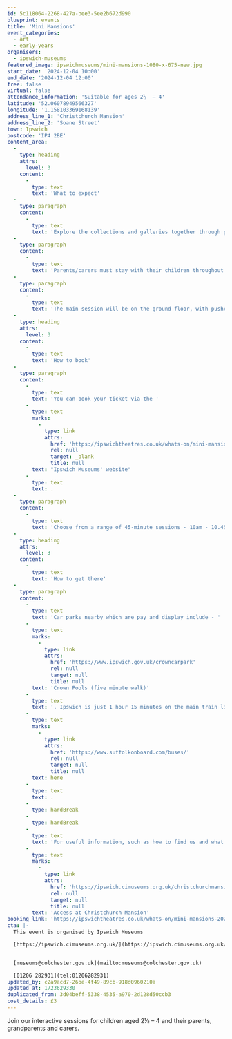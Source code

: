 ```yaml
---
id: 5c118064-2268-427a-bee3-5ee2b672d990
blueprint: events
title: 'Mini Mansions'
event_categories:
  - art
  - early-years
organisers:
  - ipswich-museums
featured_image: ipswichmuseums/mini-mansions-1080-x-675-new.jpg
start_date: '2024-12-04 10:00'
end_date: '2024-12-04 12:00'
free: false
virtual: false
attendance_information: 'Suitable for ages 2½  – 4'
latitude: '52.06078949566327'
longitude: '1.158103369168139'
address_line_1: 'Christchurch Mansion'
address_line_2: 'Soane Street'
town: Ipswich
postcode: 'IP4 2BE'
content_area:
  -
    type: heading
    attrs:
      level: 3
    content:
      -
        type: text
        text: 'What to expect'
  -
    type: paragraph
    content:
      -
        type: text
        text: 'Explore the collections and galleries together through play, stories, craft and science activities designed to encourage development, communication and curiosity about the world around us. The theme for June is ‘The Alphabet’.'
  -
    type: paragraph
    content:
      -
        type: text
        text: 'Parents/carers must stay with their children throughout the session.'
  -
    type: paragraph
    content:
      -
        type: text
        text: 'The main session will be on the ground floor, with pushchair access to the Wolsey Art Gallery via the side garden entrance. Part of the session may involve exploring the Mansion using the stairs. Please let us know if you have any access requirements when you book, as there is no lift.'
  -
    type: heading
    attrs:
      level: 3
    content:
      -
        type: text
        text: 'How to book'
  -
    type: paragraph
    content:
      -
        type: text
        text: 'You can book your ticket via the '
      -
        type: text
        marks:
          -
            type: link
            attrs:
              href: 'https://ipswichtheatres.co.uk/whats-on/mini-mansions-2024/'
              rel: null
              target: _blank
              title: null
        text: "Ipswich Museums' website"
      -
        type: text
        text: .
  -
    type: paragraph
    content:
      -
        type: text
        text: 'Choose from a range of 45-minute sessions - 10am - 10.45am and 11.15am - midday'
  -
    type: heading
    attrs:
      level: 3
    content:
      -
        type: text
        text: 'How to get there'
  -
    type: paragraph
    content:
      -
        type: text
        text: 'Car parks nearby which are pay and display include - '
      -
        type: text
        marks:
          -
            type: link
            attrs:
              href: 'https://www.ipswich.gov.uk/crowncarpark'
              rel: null
              target: null
              title: null
        text: 'Crown Pools (five minute walk)'
      -
        type: text
        text: '. Ipswich is just 1 hour 15 minutes on the main train line from London to Norwich.  Arriving at Ipswich Station the museum is approximately 20 minute walk or short bus ride to the town centre. The museum is a five minute walk from Tower Ramparts bus station in the town centre - see the latest bus timetables '
      -
        type: text
        marks:
          -
            type: link
            attrs:
              href: 'https://www.suffolkonboard.com/buses/'
              rel: null
              target: null
              title: null
        text: here
      -
        type: text
        text: .
      -
        type: hardBreak
      -
        type: hardBreak
      -
        type: text
        text: 'For useful information, such as how to find us and what facilities Christchurch Mansion has, we recommend reading our Access information: '
      -
        type: text
        marks:
          -
            type: link
            attrs:
              href: 'https://ipswich.cimuseums.org.uk/christchurchmansionaccess/'
              rel: null
              target: null
              title: null
        text: 'Access at Christchurch Mansion'
booking_link: 'https://ipswichtheatres.co.uk/whats-on/mini-mansions-2024/'
cta: |-
  This event is organised by Ipswich Museums

  [https://ipswich.cimuseums.org.uk/](https://ipswich.cimuseums.org.uk/) 


  [museums@colchester.gov.uk](mailto:museums@colchester.gov.uk)

  [01206 282931](tel:01206282931)
updated_by: c2a9acd7-26be-4f49-89cb-918d0960210a
updated_at: 1723629330
duplicated_from: 3d04beff-5338-4535-a970-2d128d50ccb3
cost_details: £3
---
```

Join our interactive sessions for children aged 2½  – 4 and their parents, grandparents and carers.